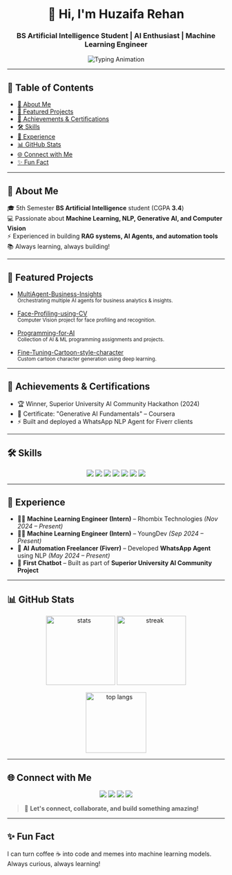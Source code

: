 <!-- Banner / Typing Animation -->
<h1 align="center">👋 Hi, I'm Huzaifa Rehan</h1>
<h3 align="center">BS Artificial Intelligence Student | AI Enthusiast | Machine Learning Engineer</h3>

<p align="center">
  <img src="https://readme-typing-svg.herokuapp.com?font=Fira+Code&size=22&pause=1000&color=2F81F7&center=true&vCenter=true&width=600&lines=Artificial+Intelligence+Student;Machine+Learning+Engineer;Generative+AI+%7C+NLP+%7C+RAG+Systems;Python+Developer+%7C+Data+Analyst" alt="Typing Animation" />
</p>

---

## 📑 Table of Contents
- [🚀 About Me](#-about-me)
- [🌟 Featured Projects](#-featured-projects)
- [🏅 Achievements & Certifications](#-achievements--certifications)
- [🛠️ Skills](#️-skills)
- [💼 Experience](#-experience)
- [📊 GitHub Stats](#-github-stats)
- [🌐 Connect with Me](#-connect-with-me)
- [✨ Fun Fact](#-fun-fact)

---

## 🚀 About Me
🎓 5th Semester **BS Artificial Intelligence** student (CGPA **3.4**)  
💻 Passionate about **Machine Learning, NLP, Generative AI, and Computer Vision**  
⚡ Experienced in building **RAG systems, AI Agents, and automation tools**  
📚 Always learning, always building!

---

## 🌟 Featured Projects

- [MultiAgent-Business-Insights](https://github.com/huzaifa1rehan/MultiAgent-Business-Insights)<br>
  <sub>Orchestrating multiple AI agents for business analytics & insights.</sub>

- [Face-Profiling-using-CV](https://github.com/huzaifa1rehan/Face-Profiling-using-CV)<br>
  <sub>Computer Vision project for face profiling and recognition.</sub>

- [Programming-for-AI](https://github.com/huzaifa1rehan/Programming-for-AI)<br>
  <sub>Collection of AI & ML programming assignments and projects.</sub>

- [Fine-Tuning-Cartoon-style-character](https://github.com/huzaifa1rehan/Fine-Tuning-Cartoon-style-character)<br>
  <sub>Custom cartoon character generation using deep learning.</sub>

---

## 🏅 Achievements & Certifications

- 🏆 Winner, Superior University AI Community Hackathon (2024)
- 📜 Certificate: "Generative AI Fundamentals" – Coursera
- ⚡ Built and deployed a WhatsApp NLP Agent for Fiverr clients

---

## 🛠️ Skills

<p align="center">
  <img src="https://img.shields.io/badge/Python-★★★★★-blue?style=for-the-badge&logo=python" />
  <img src="https://img.shields.io/badge/Machine%20Learning-★★★★☆-green?style=for-the-badge&logo=scikitlearn" />
  <img src="https://img.shields.io/badge/Data%20Analysis-★★★★☆-orange?style=for-the-badge&logo=pandas" />
  <img src="https://img.shields.io/badge/Computer%20Vision-★★★★☆-red?style=for-the-badge&logo=opencv" />
  <img src="https://img.shields.io/badge/Generative%20AI-★★★★☆-purple?style=for-the-badge&logo=openai" />
  <img src="https://img.shields.io/badge/NLP-★★★★☆-yellow?style=for-the-badge&logo=google" />
  <img src="https://img.shields.io/badge/RAG%20Systems-★★★★☆-pink?style=for-the-badge&logo=langchain" />
</p>

---

## 💼 Experience

- 🧑‍💻 **Machine Learning Engineer (Intern)** – Rhombix Technologies *(Nov 2024 – Present)*  
- 🧑‍💻 **Machine Learning Engineer (Intern)** – YoungDev *(Sep 2024 – Present)*  
- 🤖 **AI Automation Freelancer (Fiverr)** – Developed **WhatsApp Agent** using NLP *(May 2024 – Present)*  
- 💬 **First Chatbot** – Built as part of **Superior University AI Community Project**  

---

## 📊 GitHub Stats

<p align="center">
  <img src="https://github-readme-stats.vercel.app/api?username=huzaifa1rehan&show_icons=true&theme=radical" alt="stats" height="160" />
  <img src="https://github-readme-streak-stats.herokuapp.com/?user=huzaifa1rehan&theme=radical" alt="streak" height="160" />
</p>

<p align="center">
  <img src="https://github-readme-stats.vercel.app/api/top-langs/?username=huzaifa1rehan&layout=compact&theme=radical" alt="top langs" height="140" />
</p>

---

## 🌐 Connect with Me

<p align="center">
  <a href="mailto:rehanhuzaifa96@gmail.com"><img src="https://img.shields.io/badge/Email-D14836?style=for-the-badge&logo=gmail&logoColor=white"/></a>
  <a href="tel:+923063337601"><img src="https://img.shields.io/badge/Phone-25D366?style=for-the-badge&logo=whatsapp&logoColor=white"/></a>
  <a href="https://www.linkedin.com/in/huzaifa-rehan-14b719297/"><img src="https://img.shields.io/badge/LinkedIn-0A66C2?style=for-the-badge&logo=linkedin&logoColor=white"/></a>
  <a href="https://github.com/huzaifa1rehan"><img src="https://img.shields.io/badge/GitHub-100000?style=for-the-badge&logo=github&logoColor=white"/></a>
</p>

> 💬 **Let's connect, collaborate, and build something amazing!**

---

## ✨ Fun Fact

I can turn coffee ☕ into code and memes into machine learning models. Always curious, always learning!

